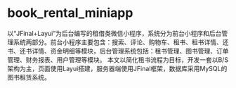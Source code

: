 # book_rental_miniapp
以“JFinal+Layui”为后台编写的租借类微信小程序，系统分为前台小程序和后台管理系统两部分。前台小程序主要包含：搜索、评论、购物车、租书、租书详情、还书、还书详情、资金明细等模块，后台管理系统包括：租书管理、图书管理、订单管理、财务报表、用户管理等模块。 本文以简化租书流程为目标，开发一套以B/S架构为主，页面使用Layui搭建，服务器端使用JFinal框架，数据库采用MySQL的图书租赁系统。
